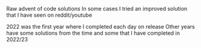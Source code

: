 Raw advent of code solutions
In some cases I tried an improved solution that I have seen on reddit/youtube 

2022 was the first year where I completed each day on release
Other years have some solutions from the time and some that I have completed in 2022/23 
